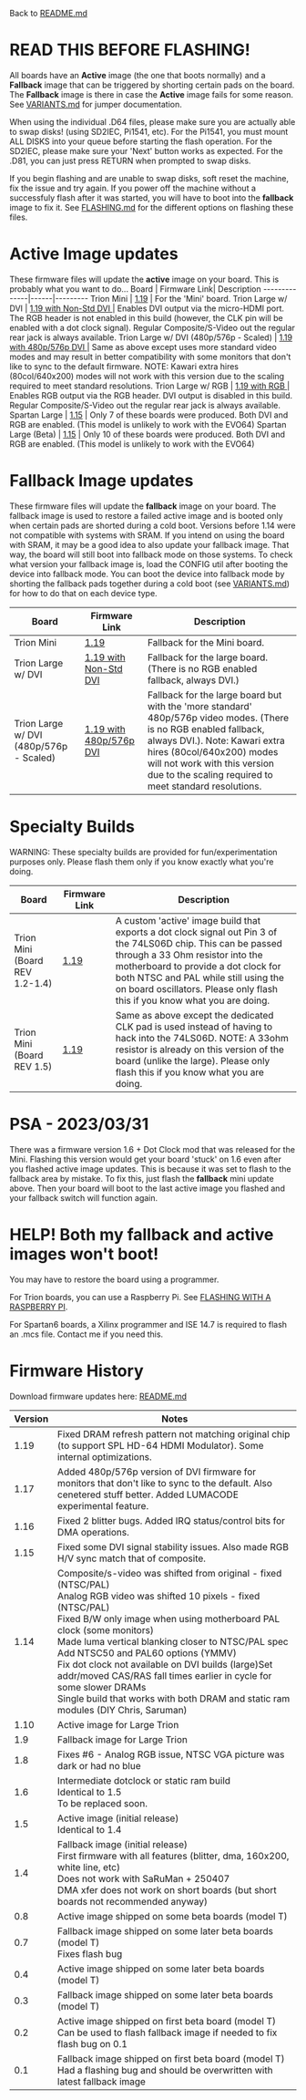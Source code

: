 Back to [README.md](../README.md)

# READ THIS BEFORE FLASHING!

All boards have an **Active** image (the one that boots normally) and a **Fallback** image that can be triggered by shorting certain pads on the board.  The **Fallback** image is there in case the **Active** image fails for some reason. See [VARIANTS.md](VARIANTS.md) for jumper documentation.

When using the individual .D64 files, please make sure you are actually able to swap disks! (using SD2IEC, Pi1541, etc).  For the Pi1541, you must mount ALL DISKS into your queue before starting the flash operation.  For the SD2IEC, please make sure your 'Next' button works as expected.  For the .D81, you can just press RETURN when prompted to swap disks.

If you begin flashing and are unable to swap disks, soft reset the machine, fix the issue and try again.  If you power off the machine without a successfuly flash after it was started, you will have to boot into the **fallback** image to fix it.  See [FLASHING.md](FLASHING.md) for the different options on flashing these files.

# Active Image updates

These firmware files will update the **active** image on your board.  This is probably what you want to do...
Board         | Firmware Link| Description
--------------|------|---------
Trion Mini    | [1.19](https://accentual.com/vicii-kawari/downloads/flash/LH/kawari_flash_1.19_MAINLH_multiboot.zip) | For the 'Mini' board.
Trion Large w/ DVI   | [1.19 with Non-Std DVI ](https://accentual.com/vicii-kawari/downloads/flash/LG/kawari_flash_1.19_MAINLG-DVI-29MHZ-U_multiboot.zip) | Enables DVI output via the micro-HDMI port. The RGB header is not enabled in this build (however, the CLK pin will be enabled with a dot clock signal). Regular Composite/S-Video out the regular rear jack is always available.
Trion Large w/ DVI (480p/576p - Scaled) | [1.19 with 480p/576p DVI ](https://accentual.com/vicii-kawari/downloads/flash/LG/kawari_flash_1.19_MAINLG-DVI-27MHZ-S_multiboot.zip) | Same as above except uses more standard video modes and may result in better compatibility with some monitors that don't like to sync to the default firmware.  NOTE: Kawari extra hires (80col/640x200) modes will not work with this version due to the scaling required to meet standard resolutions.
Trion Large w/ RGB   | [1.19 with RGB ](https://accentual.com/vicii-kawari/downloads/flash/LG/kawari_flash_1.19_MAINLG-RGB_multiboot.zip) | Enables RGB output via the RGB header. DVI output is disabled in this build. Regular Composite/S-Video out the regular rear jack is always available.
Spartan Large | [1.15](https://accentual.com/vicii-kawari/downloads/flash/LD/kawari_flash_1.15_MAINLD_multiboot.zip) | Only 7 of these boards were produced. Both DVI and RGB are enabled. (This model is unlikely to work with the EVO64)
Spartan Large (Beta) | [1.15](https://accentual.com/vicii-kawari/downloads/flash/T/kawari_flash_1.15_MAIN_multiboot.zip) | Only 10 of these boards were produced. Both DVI and RGB are enabled. (This model is unlikely to work with the EVO64)
# Fallback Image updates

These firmware files will update the **fallback** image on your board.  The fallback image is used to restore a failed active image and is booted only when certain pads are shorted during a cold boot.  Versions before 1.14 were not compatible with systems with SRAM.  If you intend on using the board with SRAM, it may be a good idea to also update your fallback image.  That way, the board will still boot into fallback mode on those systems.  To check what version your fallback image is, load the CONFIG util after booting the device into fallback mode.  You can boot the device into fallback mode by shorting the fallback pads together during a cold boot (see [VARIANTS.md](VARIANTS.md)) for how to do that on each device type.

Board         | Firmware Link| Description
--------------|------|---------
Trion Mini    | [1.19](https://accentual.com/vicii-kawari/downloads/flash/LH/kawari_flash_1.19_MAINLH_golden.zip) | Fallback for the Mini board.
Trion Large w/ DVI   | [1.19 with Non-Std DVI ](https://accentual.com/vicii-kawari/downloads/flash/LG/kawari_flash_1.19_MAINLG-DVI-29MHZ-U_golden.zip) | Fallback for the large board.  (There is no RGB enabled fallback, always DVI.)
Trion Large w/ DVI (480p/576p - Scaled) | [1.19 with 480p/576p DVI ](https://accentual.com/vicii-kawari/downloads/flash/LG/kawari_flash_1.19_MAINLG-DVI-27MHZ-S_golden.zip) | Fallback for the large board but with the 'more standard' 480p/576p video modes.  (There is no RGB enabled fallback, always DVI.). Note: Kawari extra hires (80col/640x200) modes will not work with this version due to the scaling required to meet standard resolutions.

# Specialty Builds

WARNING: These specialty builds are provided for fun/experimentation purposes only.  Please flash them only if you know exactly what you're doing.

Board         | Firmware Link| Description
--------------|------|---------
Trion Mini (Board REV 1.2-1.4) | [1.19](https://accentual.com/vicii-kawari/downloads/flash/LH/kawari_flash_1.19_MAINLH-DOTC-1.2_multiboot.zip) | A custom 'active' image build that exports a dot clock signal out Pin 3 of the 74LS06D chip.  This can be passed through a 33 Ohm resistor into the motherboard to provide a dot clock for both NTSC and PAL while still using the on board oscillators. Please only flash this if you know what you are doing.
Trion Mini (Board REV 1.5) | [1.19](https://accentual.com/vicii-kawari/downloads/flash/LH/kawari_flash_1.19_MAINLH-DOTC-1.5_multiboot.zip) | Same as above except the dedicated CLK pad is used instead of having to hack into the 74LS06D.  NOTE: A 33ohm resistor is already on this version of the board (unlike the large).  Please only flash this if you know what you are doing.

# PSA - 2023/03/31

There was a firmware version 1.6 + Dot Clock mod that was released for the Mini.  Flashing this version would get your board 'stuck' on 1.6 even after you flashed active image updates.  This is because it was set to flash to the fallback area by mistake.  To fix this, just flash the **fallback** mini update above.  Then your board will boot to the last active image you flashed and your fallback switch will function again.

# HELP! Both my fallback and active images won't boot!

You may have to restore the board using a programmer.

For Trion boards, you can use a Raspberry Pi. See [FLASHING WITH A RASPBERRY PI](../util/raspi/README.md).

For Spartan6 boards, a Xilinx programmer and ISE 14.7 is required to flash an .mcs file. Contact me if you need this.

# Firmware History

Download firmware updates here: [README.md](../disks/util/flash/README.md)

Version | Notes
--------|--------
1.19    | Fixed DRAM refresh pattern not matching original chip (to support SPL HD-64 HDMI Modulator). Some internal optimizations.
1.17    | Added 480p/576p version of DVI firmware for monitors that don't like to sync to the default. Also cenetered stuff better.  Added LUMACODE experimental feature.
1.16    | Fixed 2 blitter bugs. Added IRQ status/control bits for DMA operations.
1.15    | Fixed some DVI signal stability issues. Also made RGB H/V sync match that of composite.
1.14    | Composite/s-video was shifted from original - fixed (NTSC/PAL)<br>Analog RGB video was shifted 10 pixels - fixed (NTSC/PAL)<br>Fixed B/W only image when using motherboard PAL clock (some monitors)<br>Made luma vertical blanking closer to NTSC/PAL spec<br>Add NTSC50 and PAL60 options (YMMV)<br>Fix dot clock not available on DVI builds (large)<nr>Set addr/moved CAS/RAS fall times earlier in cycle for some slower DRAMs<br>Single build that works with both DRAM and static ram modules (DIY Chris, Saruman)
1.10    | Active image for Large Trion
1.9     | Fallback image for Large Trion
1.8     | Fixes #6 - Analog RGB issue, NTSC VGA picture was dark or had no blue
1.6     | Intermediate dotclock or static ram build<br>Identical to 1.5<br>To be replaced soon.
1.5     | Active image (initial release)<br>Identical to 1.4
1.4     | Fallback image (initial release)<br>First firmware with all features (blitter, dma, 160x200, white line, etc)<br>Does not work with SaRuMan + 250407<br>DMA xfer does not work on short boards (but short boards not recommended anyway)
0.8     | Active image shipped on some beta boards (model T)
0.7     | Fallback image shipped on some later beta boards (model T)<br>Fixes flash bug
0.4     | Active image shipped on some later beta boards (model T)
0.3     | Fallback image shipped on some later beta boards (model T)
0.2     | Active image shipped on first beta board (model T)<br>Can be used to flash fallback image if needed to fix flash bug on 0.1
0.1     | Fallback image shipped on first beta board (model T)<br>Had a flashing bug and should be overwritten with latest fallback image
